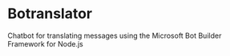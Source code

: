 # Botranslator
Chatbot for translating messages using the Microsoft Bot Builder Framework for Node.js

